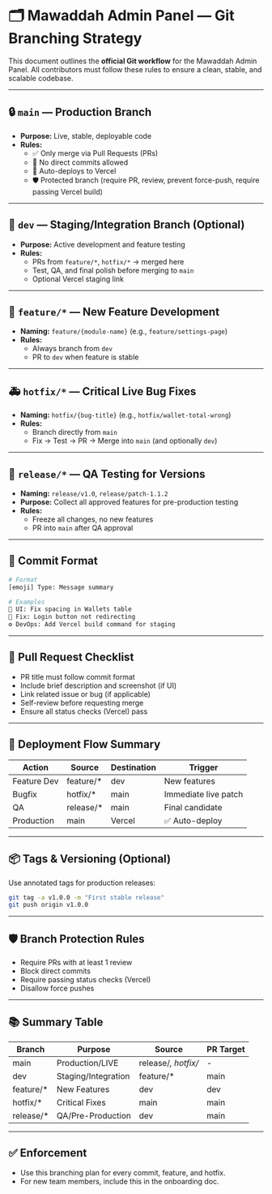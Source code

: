 # 🗂️ Mawaddah Admin Panel — Git Branching Strategy

This document outlines the **official Git workflow** for the Mawaddah Admin Panel. All contributors must follow these rules to ensure a clean, stable, and scalable codebase.

---

## 🔒 `main` — Production Branch
- **Purpose:** Live, stable, deployable code
- **Rules:**
  - ✅ Only merge via Pull Requests (PRs)
  - 🚫 No direct commits allowed
  - 🔁 Auto-deploys to Vercel
  - 🛡️ Protected branch (require PR, review, prevent force-push, require passing Vercel build)

---

## 🔁 `dev` — Staging/Integration Branch (Optional)
- **Purpose:** Active development and feature testing
- **Rules:**
  - PRs from `feature/*`, `hotfix/*` → merged here
  - Test, QA, and final polish before merging to `main`
  - Optional Vercel staging link

---

## 🌱 `feature/*` — New Feature Development
- **Naming:** `feature/{module-name}` (e.g., `feature/settings-page`)
- **Rules:**
  - Always branch from `dev`
  - PR to `dev` when feature is stable

---

## 🚑 `hotfix/*` — Critical Live Bug Fixes
- **Naming:** `hotfix/{bug-title}` (e.g., `hotfix/wallet-total-wrong`)
- **Rules:**
  - Branch directly from `main`
  - Fix → Test → PR → Merge into `main` (and optionally `dev`)

---

## 🧪 `release/*` — QA Testing for Versions
- **Naming:** `release/v1.0`, `release/patch-1.1.2`
- **Purpose:** Collect all approved features for pre-production testing
- **Rules:**
  - Freeze all changes, no new features
  - PR into `main` after QA approval

---

## 📝 Commit Format

```bash
# Format
[emoji] Type: Message summary

# Examples
🎨 UI: Fix spacing in Wallets table
🐛 Fix: Login button not redirecting
⚙️ DevOps: Add Vercel build command for staging
```

---

## 🚦 Pull Request Checklist
- PR title must follow commit format
- Include brief description and screenshot (if UI)
- Link related issue or bug (if applicable)
- Self-review before requesting merge
- Ensure all status checks (Vercel) pass

---

## 🚀 Deployment Flow Summary

| Action         | Source        | Destination | Trigger                |
|----------------|--------------|-------------|------------------------|
| Feature Dev    | feature/*    | dev         | New features           |
| Bugfix         | hotfix/*     | main        | Immediate live patch   |
| QA             | release/*    | main        | Final candidate        |
| Production     | main         | Vercel      | ✅ Auto-deploy         |

---

## 📦 Tags & Versioning (Optional)
Use annotated tags for production releases:

```bash
git tag -a v1.0.0 -m "First stable release"
git push origin v1.0.0
```

---

## 🛡️ Branch Protection Rules
- Require PRs with at least 1 review
- Block direct commits
- Require passing status checks (Vercel)
- Disallow force pushes

---

## 📚 Summary Table

| Branch        | Purpose                | Source         | PR Target |
|---------------|------------------------|----------------|-----------|
| main          | Production/LIVE        | release/*, hotfix/* | -         |
| dev           | Staging/Integration    | feature/*      | main      |
| feature/*     | New Features           | dev            | dev       |
| hotfix/*      | Critical Fixes         | main           | main      |
| release/*     | QA/Pre-Production      | dev            | main      |

---

## ✅ Enforcement
- Use this branching plan for every commit, feature, and hotfix.
- For new team members, include this in the onboarding doc. 